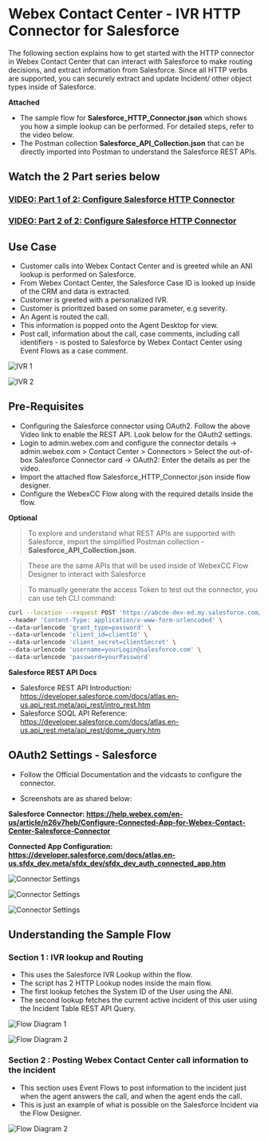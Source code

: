 # Webex Contact Center - IVR HTTP Connector for Salesforce

The following section explains how to get started with the HTTP connector in Webex Contact Center that can interact with Salesforce to make routing decisions, and extract information from Salesforce. Since all HTTP verbs are supported, you can securely extract and update Incident/ other object types inside of Salesforce.

**Attached**

- The sample flow for **Salesforce_HTTP_Connector.json** which shows you how a simple lookup can be performed. For detailed steps, refer to the video below.
- The Postman collection **Salesforce_API_Collection.json** that can be directly imported into Postman to understand the Salesforce REST APIs.

## Watch the 2 Part series below

### [VIDEO: Part 1 of 2: Configure Salesforce HTTP Connector](https://app.vidcast.io/share/51d8f1c7-f1ae-4963-97c2-73102a85fbf3)

### [VIDEO: Part 2 of 2: Configure Salesforce HTTP Connector](https://app.vidcast.io/share/82e9adf5-cd50-43ce-9ac4-3a34d7a23e03)

## Use Case

- Customer calls into Webex Contact Center and is greeted while an ANI lookup is performed on Salesforce.
- From Webex Contact Center, the Salesforce Case ID is looked up inside of the CRM and data is extracted.
- Customer is greeted with a personalized IVR.
- Customer is prioritized based on some parameter, e.g severity.
- An Agent is routed the call.
- This information is popped onto the Agent Desktop for view.
- Post call, information about the call, case comments, including call identifiers - is posted to Salesforce by Webex Contact Center using Event Flows as a case comment.

![IVR 1](./images/ivr1.png)

![IVR 2](./images/ivr2.png)

## Pre-Requisites

- Configuring the Salesforce connector using OAuth2. Follow the above Video link to enable the REST API. Look below for the OAuth2 settings.
- Login to admin.webex.com and configure the connector details -> admin.webex.com > Contact Center > Connectors > Select the out-of-box Salesforce Connector card -> OAuth2: Enter the details as per the video.
- Import the attached flow Salesforce_HTTP_Connector.json inside flow designer.
- Configure the WebexCC Flow along with the required details inside the flow.

**Optional**

> To explore and understand what REST APIs are supported with Salesforce, import the simplified Postman collection - **Salesforce_API_Collection.json**.

> These are the same APIs that will be used inside of WebexCC Flow Designer to interact with Salesforce

> To manually generate the access Token to test out the connector, you can use teh CLI command:

```sh
curl --location --request POST 'https://abcde-dev-ed.my.salesforce.com/services/oauth2/token' \
--header 'Content-Type: application/x-www-form-urlencoded' \
--data-urlencode 'grant_type=password' \
--data-urlencode 'client_id=clientId' \
--data-urlencode 'client_secret=clientSecret' \
--data-urlencode 'username=yourLogin@salesforce.com' \
--data-urlencode 'password=yourPassword'
```

**Salesforce REST API Docs**

- Salesforce REST API Introduction: https://developer.salesforce.com/docs/atlas.en-us.api_rest.meta/api_rest/intro_rest.htm
- Salesforce SOQL API Reference: https://developer.salesforce.com/docs/atlas.en-us.api_rest.meta/api_rest/dome_query.htm

## OAuth2 Settings - Salesforce

- Follow the Official Documentation and the vidcasts to configure the connector.

- Screenshots are as shared below:

**Salesforce Connector: https://help.webex.com/en-us/article/n26v7heb/Configure-Connected-App-for-Webex-Contact-Center-Salesforce-Connector**

**Connected App Configuration: https://developer.salesforce.com/docs/atlas.en-us.sfdx_dev.meta/sfdx_dev/sfdx_dev_auth_connected_app.htm**

![Connector Settings](./images/connector01.png)

![Connector Settings](./images/connector02.png)

![Connector Settings](./images/connector03.png)

## Understanding the Sample Flow

### Section 1 : IVR lookup and Routing

- This uses the Salesforce IVR Lookup within the flow.
- The script has 2 HTTP Lookup nodes inside the main flow.
- The first lookup fetches the System ID of the User using the ANI.
- The second lookup fetches the current active incident of this user using the Incident Table REST API Query.

![Flow Diagram 1](./images/flow1.png)

![Flow Diagram 2](./images/flow2.png)

### Section 2 : Posting Webex Contact Center call information to the incident

- This section uses Event Flows to post information to the incident just when the agent answers the call, and when the agent ends the call.
- This is just an example of what is possible on the Salesforce Incident via the Flow Designer.

![Flow Diagram 2](./images/flow3.png)
